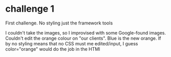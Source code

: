 # challenge 1
First challenge. No styling just the framework tools

I couldn't take the images, so I improvised with some Google-found images.
Couldn't edit the orange colour on "our clients". Blue is the new orange.
If by no styling means that no CSS must me edited/input, I guess color="orange" would do the job in the HTMl
